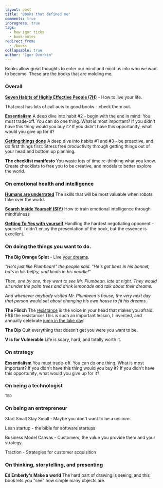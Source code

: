 ```yaml
---
layout: post
title: "Books that defined me"
comments: true
inprogress: true
tags:
  - how igor ticks
  - book-notes
redirect_from:
  - /books
collapsable: true
author: "Igor Dvorkin"
---
```


Books allow great thoughts to enter our mind and mold us into who we want to become. These are the books that are molding me.

### Overall

**[Seven Habits of Highly Effective People (7H)](/7-habits)** - How to live your life.

That post has lots of call outs to good books - check them out.

**[Essentialism](/essentialism)** A deep dive into habit #2 - begin with the end in mind: You must trade-off. You can do one thing. What is most important? If you didn't have this thing would you buy it? If you didn't have this opportunity, what would you give up for it?

**[Getting things done](/gtd)** A deep dive into habits #1 and #3 - be proactive, and do first things first: Stress free productivity through getting things out of your head and bottom up planning.

**The checklist manifesto** You waste lots of time re-thinking what you know. Create checklists to free you to be creative, and models to better explore the world.

### On emotional health and intelligence

**[Humans are underrated](/humans-are-underrated)** The skills that will be most valuable when robots take over the world.

**[Search Inside Yourself (SIY)](/search-inside-yourself)** How to train emotional intelligence through mindfulness

**[Getting To Yes with yourself](/getting-to-yes-with-yourself)** Handling the hardest negotiating opponent - yourself. I didn't enjoy the presentation of the book, but the essence is excellent.

### On doing the things you want to do.

**The Big Orange Splot** - Live [your dreams](https://www.youtube.com/watch?v=5cPfjzYJcok).

_"He's just like Plumbean!" the people said. "He's got bees in his bonnet, bats in his belfry, and knots in his noodle!"_

_Then, one by one, they went to see Mr. Plumbean, late at night. They would sit under the palm trees and drink lemonade and talk about their dreams._

_And whenever anybody visited Mr. Plumbean's house, the very next day that person would set about changing his own house to fit his dreams._

**The Flinch** The [resistance](/resistance) is the voice in your head that makes you afraid. F#\$ the resistance! This is such an important lesson, I invented, and annually celebrate [jump in the lake day](https://ig66.blogspot.com/search/label/jump_in_lake_day)!

**The Dip** Quit everything that doesn't get you were you want to be.

**V is for Vulnerable** Life is scary, hard, and totally worth it.

### On strategy

**[Essentialism](/essentialism)** You must trade-off. You can do one thing. What is most important? If you didn't have this thing would you buy it? If you didn't have this opportunity, what would you give up for it?

### On being a technologist

    TBD

### On being an entrepreneur

Start Small Stay Small - Maybe you don't want to be a unicorn.

Lean startup - the bible for software startups

Business Model Canvas - Customers, the value you provide them and your strategy.

Traction - Strategies for customer acquisition

### On thinking, storytelling, and presenting

**Ed Emberly's Make a world** The hard part of drawing is seeing, and this book lets you "see" how simple many objects are.
